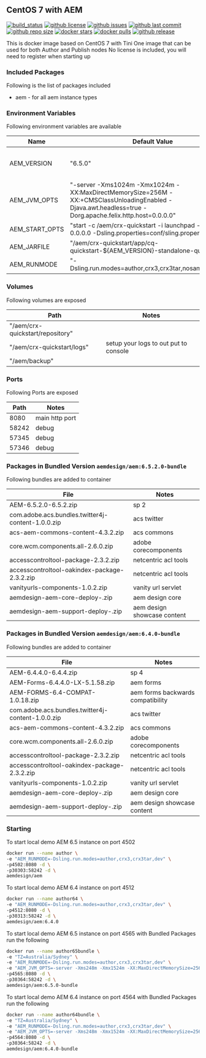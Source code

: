 ## CentOS 7 with AEM

[![build_status](https://github.com/aem-design/docker-aem/workflows/build/badge.svg?branch=6.4.2.0-bundle-forms)](https://github.com/aem-design/docker-aem/actions?query=workflow%3Abuild+branch%3A6.4.2.0-bundle-forms)
[![github license](https://img.shields.io/github/license/aem-design/aem)](https://github.com/aem-design/aem) 
[![github issues](https://img.shields.io/github/issues/aem-design/aem)](https://github.com/aem-design/aem) 
[![github last commit](https://img.shields.io/github/last-commit/aem-design/aem)](https://github.com/aem-design/aem) 
[![github repo size](https://img.shields.io/github/repo-size/aem-design/aem)](https://github.com/aem-design/aem) 
[![docker stars](https://img.shields.io/docker/stars/aemdesign/aem)](https://hub.docker.com/r/aemdesign/aem) 
[![docker pulls](https://img.shields.io/docker/pulls/aemdesign/aem)](https://hub.docker.com/r/aemdesign/aem) 
[![github release](https://img.shields.io/github/release/aem-design/aem)](https://github.com/aem-design/aem)

This is docker image based on CentOS 7 with Tini
One image that can be used for both Author and Publish nodes
No license is included, you will need to register when starting up

### Included Packages

Following is the list of packages included

* aem                   - for all aem instance types

### Environment Variables

Following environment variables are available

| Name              | Default Value                 | Notes |
| ---               | ---                           | ---   |
| AEM_VERSION       | "6.5.0"   | only used during build  |
| AEM_JVM_OPTS      | "-server -Xms1024m -Xmx1024m -XX:MaxDirectMemorySize=256M -XX:+CMSClassUnloadingEnabled -Djava.awt.headless=true -Dorg.apache.felix.http.host=0.0.0.0"   |  |
| AEM_START_OPTS    | "start -c /aem/crx-quickstart -i launchpad -p 8080 -a 0.0.0.0 -Dsling.properties=conf/sling.properties" |  |
| AEM_JARFILE       | "/aem/crx-quickstart/app/cq-quickstart-${AEM_VERSION}-standalone-quickstart.jar" |  |
| AEM_RUNMODE       | "-Dsling.run.modes=author,crx3,crx3tar,nosamplecontent" |  |


### Volumes

Following volumes are exposed

| Path | Notes  |
| ---  | ---    |
| "/aem/crx-quickstart/repository" | |
| "/aem/crx-quickstart/logs" | setup your logs to out put to console |
| "/aem/backup" | |

### Ports

Following Ports are exposed

| Path | Notes  |
| ---  | ---    |
| 8080 | main http port |
| 58242 | debug |
| 57345 | debug |
| 57346 | debug |

### Packages in Bundled Version `aemdesign/aem:6.5.2.0-bundle`

Following bundles are added to container

| File | Notes  |
| ---  | ---    |
| AEM-6.5.2.0-6.5.2.zip | sp 2 |
| com.adobe.acs.bundles.twitter4j-content-1.0.0.zip | acs twitter |
| acs-aem-commons-content-4.3.2.zip | acs commons |
| core.wcm.components.all-2.6.0.zip | adobe corecomponents |
| accesscontroltool-package-2.3.2.zip | netcentric acl tools |
| accesscontroltool-oakindex-package-2.3.2.zip | netcentric acl tools |
| vanityurls-components-1.0.2.zip | vanity url servlet |
| aemdesign-aem-core-deploy-<LATEST>.zip | aem design core |
| aemdesign-aem-support-deploy-<LATEST>.zip | aem design showcase content |


### Packages in Bundled Version `aemdesign/aem:6.4.0-bundle`

Following bundles are added to container

| File | Notes  |
| ---  | ---    |
| AEM-6.4.4.0-6.4.4.zip | sp 4 |
| AEM-Forms-6.4.4.0-LX-5.1.58.zip | aem forms |
| AEM-FORMS-6.4-COMPAT-1.0.18.zip | aem forms backwards compatibility |
| com.adobe.acs.bundles.twitter4j-content-1.0.0.zip | acs twitter |
| acs-aem-commons-content-4.3.2.zip | acs commons |
| core.wcm.components.all-2.6.0.zip | adobe corecomponents |
| accesscontroltool-package-2.3.2.zip | netcentric acl tools |
| accesscontroltool-oakindex-package-2.3.2.zip | netcentric acl tools |
| vanityurls-components-1.0.2.zip | vanity url servlet |
| aemdesign-aem-core-deploy-<LATEST>.zip | aem design core |
| aemdesign-aem-support-deploy-<LATEST>.zip | aem design showcase content |


### Starting

To start local demo AEM 6.5 instance on port 4502

```bash
docker run --name author \
-e "AEM_RUNMODE=-Dsling.run.modes=author,crx3,crx3tar,dev" \
-p4502:8080 -d \
-p30303:58242 -d \
aemdesign/aem
``` 

To start local demo AEM 6.4 instance on port 4512

```bash
docker run --name author64 \
-e "AEM_RUNMODE=-Dsling.run.modes=author,crx3,crx3tar,dev" \
-p4512:8080 -d \
-p30313:58242 -d \
aemdesign/aem:6.4.0
``` 

To start local demo AEM 6.5 instance on port 4565 with Bundled Packages run the following

```bash
docker run --name author65bundle \
-e "TZ=Australia/Sydney" \
-e "AEM_RUNMODE=-Dsling.run.modes=author,crx3,crx3tar,dev" \
-e "AEM_JVM_OPTS=-server -Xms248m -Xmx1524m -XX:MaxDirectMemorySize=256M -XX:+CMSClassUnloadingEnabled -Djava.awt.headless=true -Dorg.apache.felix.http.host=0.0.0.0 -Xdebug -Xrunjdwp:transport=dt_socket,server=y,address=58242,suspend=n" \
-p4565:8080 -d \
-p30364:58242 -d \
aemdesign/aem:6.5.0-bundle
``` 


To start local demo AEM 6.4 instance on port 4564 with Bundled Packages run the following

```bash
docker run --name author64bundle \
-e "TZ=Australia/Sydney" \
-e "AEM_RUNMODE=-Dsling.run.modes=author,crx3,crx3tar,dev" \
-e "AEM_JVM_OPTS=-server -Xms248m -Xmx1524m -XX:MaxDirectMemorySize=256M -XX:+CMSClassUnloadingEnabled -Djava.awt.headless=true -Dorg.apache.felix.http.host=0.0.0.0 -Xdebug -Xrunjdwp:transport=dt_socket,server=y,address=58242,suspend=n" \
-p4564:8080 -d \
-p30364:58242 -d \
aemdesign/aem:6.4.0-bundle
``` 


